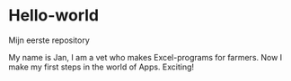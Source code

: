 # Hello-world
Mijn eerste repository

My name is Jan, I am a vet who makes Excel-programs for farmers.
Now I make my first steps in the world of Apps. 
Exciting!
